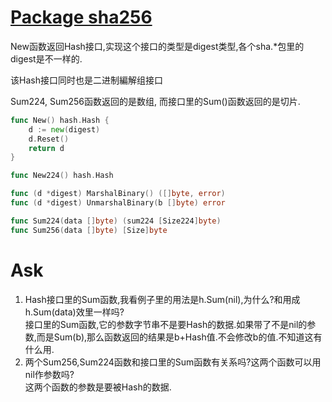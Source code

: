 # [Package sha256](https://golang.org/pkg/crypto/sha256/)

New函数返回Hash接口,实现这个接口的类型是digest类型,各个sha.*包里的digest是不一样的.

该Hash接口同时也是二进制編解组接口

Sum224, Sum256函数返回的是数组, 而接口里的Sum()函数返回的是切片.

```go
func New() hash.Hash {
    d := new(digest)
    d.Reset()
    return d
}

func New224() hash.Hash

func (d *digest) MarshalBinary() ([]byte, error)
func (d *digest) UnmarshalBinary(b []byte) error
```

```go
func Sum224(data []byte) (sum224 [Size224]byte)
func Sum256(data []byte) [Size]byte
```

# Ask

1. Hash接口里的Sum函数,我看例子里的用法是h.Sum(nil),为什么?和用成h.Sum(data)效里一样吗?  
    接口里的Sum函数,它的参数字节串不是要Hash的数据.如果带了不是nil的参数,而是Sum(b),那么函数返回的结果是b+Hash值.不会修改b的值.不知道这有什么用.  
2. 两个Sum256,Sum224函数和接口里的Sum函数有关系吗?这两个函数可以用nil作参数吗?  
    这两个函数的参数是要被Hash的数据.


